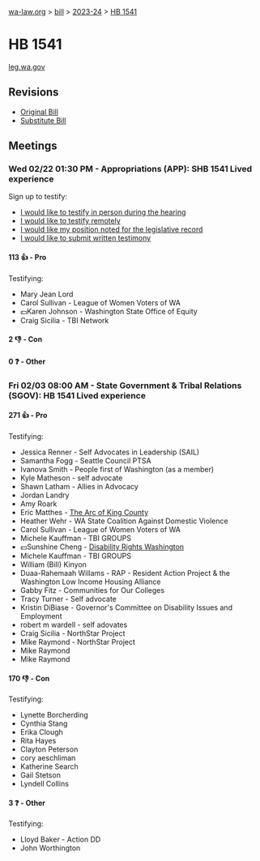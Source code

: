 [wa-law.org](/) > [bill](/bill/) > [2023-24](/bill/2023-24/) > [HB 1541](/bill/2023-24/hb/1541/)

# HB 1541
[leg.wa.gov](https://app.leg.wa.gov/billsummary?BillNumber=1541&Year=2023&Initiative=false)

## Revisions
* [Original Bill](1/)
* [Substitute Bill](S/)

## Meetings
### Wed 02/22 01:30 PM - Appropriations (APP): SHB 1541 Lived experience
Sign up to testify:
* [I would like to testify in person during the hearing](https://app.leg.wa.gov/csi/Testifier/Add?chamber=House&mId=30811&aId=152705&caId=21815&tId=1)
* [I would like to testify remotely](https://app.leg.wa.gov/csi/Testifier/Add?chamber=House&mId=30811&aId=152705&caId=21815&tId=2)
* [I would like my position noted for the legislative record](https://app.leg.wa.gov/csi/Testifier/Add?chamber=House&mId=30811&aId=152705&caId=21815&tId=3)
* [I would like to submit written testimony](https://app.leg.wa.gov/csi/Testifier/Add?chamber=House&mId=30811&aId=152705&caId=21815&tId=4)

#### 113 👍 - Pro
Testifying:
* Mary Jean Lord
* Carol Sullivan - League of Women Voters of WA
* 💵Karen Johnson - Washington State Office of Equity
* Craig Sicilia - TBI Network

#### 2 👎 - Con

#### 0 ❓ - Other

### Fri 02/03 08:00 AM - State Government & Tribal Relations (SGOV): HB 1541 Lived experience
#### 271 👍 - Pro
Testifying:
* Jessica Renner - Self Advocates in Leadership (SAIL)
* Samantha Fogg - Seattle Council PTSA
* Ivanova Smith - People first of Washington (as a member)
* Kyle Matheson - self advocate
* Shawn Latham - Allies in Advocacy
* Jordan Landry
* Amy Roark
* Eric Matthes - [The Arc of King County](/org/the_arc_of_king_county/)
* Heather Wehr - WA State Coalition Against Domestic Violence
* Carol Sullivan - League of Women Voters of WA
* Michele Kauffman - TBI GROUPS
* 💵Sunshine Cheng - [Disability Rights Washington](/org/disability_rights_washington/)
* Michele Kauffman - TBI GROUPS
* William (Bill) Kinyon
* Duaa-Rahemaah Willams - RAP - Resident Action Project & the Washington Low Income Housing Alliance
* Gabby Fitz - Communities for Our Colleges
* Tracy Turner - Self advocate
* Kristin DiBiase - Governor's Committee on Disability Issues and Employment
* robert m wardell - self adovates
* Craig Sicilia - NorthStar Project
* Mike Raymond - NorthStar Project
* Mike Raymond
* Mike Raymond

#### 170 👎 - Con
Testifying:
* Lynette Borcherding
* Cynthia Stang
* Erika Clough
* Rita Hayes
* Clayton Peterson
* cory aeschliman
* Katherine Search
* Gail Stetson
* Lyndell Collins

#### 3 ❓ - Other
Testifying:
* Lloyd Baker - Action DD
* John Worthington
